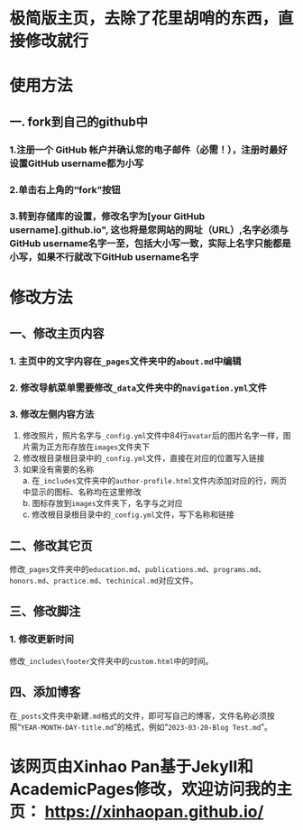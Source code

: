 # 极简版主页，去除了花里胡哨的东西，直接修改就行
# 使用方法
## 一. fork到自己的github中
### 1.注册一个 GitHub 帐户并确认您的电子邮件（必需！），注册时最好设置GitHub username都为小写
### 2.单击右上角的“fork”按钮
### 3.转到存储库的设置，修改名字为[your GitHub username].github.io", 这也将是您网站的网址（URL）,名字必须与GitHub username名字一至，包括大小写一致，实际上名字只能都是小写，如果不行就改下GitHub username名字


# 修改方法
## 一、修改主页内容
### 1. 主页中的文字内容在`_pages`文件夹中的`about.md`中编辑
### 2. 修改导航菜单需要修改`_data`文件夹中的`navigation.yml`文件
### 3. 修改左侧内容方法
1. 修改照片，照片名字与`_config.yml`文件中84行`avatar`后的图片名字一样，图片需为正方形存放在`images`文件夹下
2. 修改根目录根目录中的`_config.yml`文件，直接在对应的位置写入链接
3. 如果没有需要的名称  
a. 在`_includes`文件夹中的`author-profile.html`文件内添加对应的行，网页中显示的图标、名称均在这里修改   
b. 图标存放到`images`文件夹下，名字与之对应  
c. 修改根目录根目录中的`_config.yml`文件，写下名称和链接

## 二、修改其它页
修改`_pages`文件夹中的`education.md`、`publications.md`、`programs.md`、`honors.md`、`practice.md`、`techinical.md`对应文件。

## 三、修改脚注
### 1. 修改更新时间
修改`_includes\footer`文件夹中的`custom.html`中的时间。

## 四、添加博客
在`_posts`文件夹中新建`.md`格式的文件，即可写自己的博客，文件名称必须按照“`YEAR-MONTH-DAY-title.md`”的格式，例如“`2023-03-20-Blog Test.md`”。

# 该网页由Xinhao Pan基于Jekyll和AcademicPages修改，欢迎访问我的主页： <a href="https://xinhaopan.github.io/">https://xinhaopan.github.io/</a>

